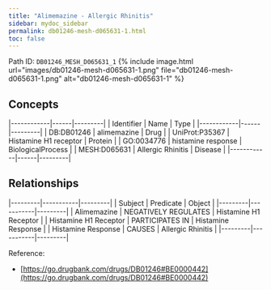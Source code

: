 ```yaml
---
title: "Alimemazine - Allergic Rhinitis"
sidebar: mydoc_sidebar
permalink: db01246-mesh-d065631-1.html
toc: false 
---
```



Path ID: `DB01246_MESH_D065631_1`
{% include image.html url="images/db01246-mesh-d065631-1.png" file="db01246-mesh-d065631-1.png" alt="db01246-mesh-d065631-1" %}

## Concepts

|------------|------|---------|
| Identifier | Name | Type    |
|------------|------|---------|
| DB:DB01246 | alimemazine | Drug |
| UniProt:P35367 | Histamine H1 receptor | Protein |
| GO:0034776 | histamine response | BiologicalProcess |
| MESH:D065631 | Allergic Rhinitis | Disease |
|------------|------|---------|

## Relationships

|---------|-----------|---------|
| Subject | Predicate | Object  |
|---------|-----------|---------|
| Alimemazine | NEGATIVELY REGULATES | Histamine H1 Receptor |
| Histamine H1 Receptor | PARTICIPATES IN | Histamine Response |
| Histamine Response | CAUSES | Allergic Rhinitis |
|---------|-----------|---------|

Reference: 
  - [https://go.drugbank.com/drugs/DB01246#BE0000442](https://go.drugbank.com/drugs/DB01246#BE0000442)
